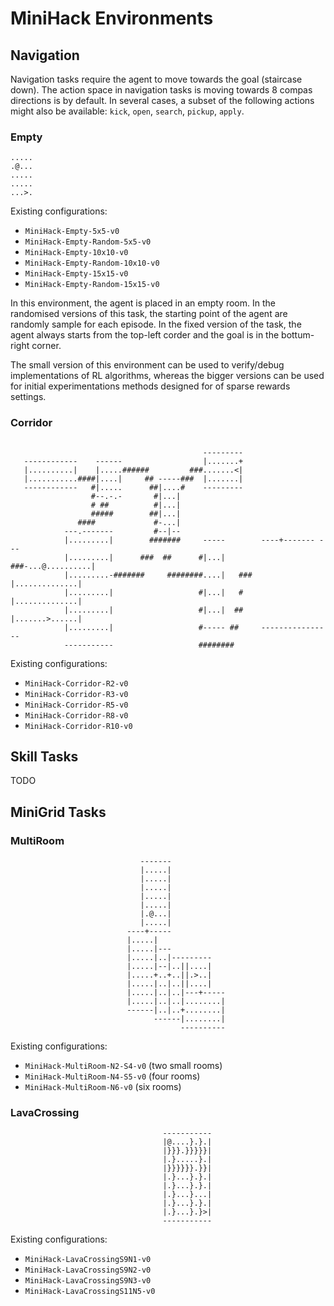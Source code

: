 # MiniHack Environments

## Navigation

Navigation tasks require the agent to move towards the goal (staircase down). The action space in navigation tasks is moving towards 8 compas directions is by default. In several cases, a subset of the following actions might also be available: `kick`, `open`, `search`, `pickup`, `apply`.
### Empty


```
.....
.@...
.....
.....
...>.
```

Existing configurations:
- `MiniHack-Empty-5x5-v0`
- `MiniHack-Empty-Random-5x5-v0`
- `MiniHack-Empty-10x10-v0`
- `MiniHack-Empty-Random-10x10-v0`
- `MiniHack-Empty-15x15-v0`
- `MiniHack-Empty-Random-15x15-v0`

In this environment, the agent is placed in an empty room. In the randomised versions of this task, the starting point of the agent are randomly sample for each episode. In the fixed version of the task, the agent always starts from the top-left corder and the goal is in the bottum-right corner. 

The small version of this environment can be used to verify/debug implementations of RL algorithms, whereas the bigger versions can be used for initial experimentations methods designed for of sparse rewards settings. 

### Corridor

```

                                           ---------
   ------------    ------                  |.......+
   |..........|    |.....######         ###.......<|
   |...........####|....|     ## -----###  |.......|
   ------------   #|.....      ##|....#    ---------
                  #--.-.-       #|...|
                  # ##          #|...|
                  #####        ##|...|
               ####             #-...|
            ---.-------         #--|--
            |.........|        #######     -----        ----+------- ---
            |.........|      ###  ##      #|...|     ###-...@..........|
            |.........-#######     ########....|   ###  |..............|
            |.........|                   #|...|   #    |..............|
            |.........|                   #|...|  ##    |.......>......|
            |.........|                   #----- ##     ----------------
            -----------                   ########

```

Existing configurations:
- `MiniHack-Corridor-R2-v0`
- `MiniHack-Corridor-R3-v0`
- `MiniHack-Corridor-R5-v0`
- `MiniHack-Corridor-R8-v0`
- `MiniHack-Corridor-R10-v0`

## Skill Tasks

TODO

## MiniGrid Tasks

### MultiRoom

```
                             -------
                             |.....|
                             |.....|
                             |.....|
                             |.....|
                             |.....|
                             |.@...|
                             |.....|
                          ----+-----
                          |.....|
                          |.....|---
                          |.....|..|---------
                          |.....|--|..||....|
                          |.....+..+..||.>..|
                          |.....|..|..||....|
                          |.....|..|..|---+-----
                          |.....|..|..|........|
                          ------|..|..+........|
                                ------|........|
                                      ----------
```

Existing configurations:
- `MiniHack-MultiRoom-N2-S4-v0` (two small rooms)
- `MiniHack-MultiRoom-N4-S5-v0` (four rooms)
- `MiniHack-MultiRoom-N6-v0` (six rooms)

### LavaCrossing

```
                                  -----------
                                  |@....}.}.|
                                  |}}}.}}}}}|
                                  |.}.....}.|
                                  |}}}}}}.}}|
                                  |.}...}.}.|
                                  |.}...}.}.|
                                  |.}...}...|
                                  |.}...}.}.|
                                  |.}...}.}>|
                                  -----------
```

Existing configurations:
- `MiniHack-LavaCrossingS9N1-v0`
- `MiniHack-LavaCrossingS9N2-v0`
- `MiniHack-LavaCrossingS9N3-v0`
- `MiniHack-LavaCrossingS11N5-v0`
